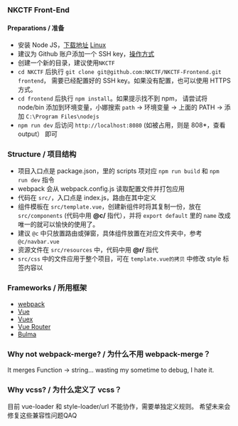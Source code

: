 ### NKCTF Front-End

#### Preparations / 准备

+ 安装 Node JS，[下载地址](https://nodejs.org/en/) [Linux](https://nodejs.org/en/download/package-manager/)
+ 建议为 Github 账户添加一个 SSH key，[操作方式](https://help.github.com/articles/connecting-to-github-with-ssh/)
+ 创建一个新的目录，建议使用`NKCTF`
+ `cd NKCTF` 后执行
`git clone git@github.com:NKCTF/NKCTF-Frontend.git frontend`，
需要已经配置好的 SSH key。如果没有配置，也可以使用 HTTPS 方式。
+ `cd frontend` 后执行 `npm install`。如果提示找不到 npm，
请尝试将 node/bin 添加到环境变量，小娜搜索 `path` -> 环境变量 -> 上面的 PATH -> 添加 `C:\Program Files\nodejs`
+ `npm run dev` 后访问 `http://localhost:8080` (如被占用，则是 808*，查看 output） 即可

### Structure / 项目结构

+ 项目入口点是 package.json，里的 scripts 项对应 `npm run build` 和 `npm run dev` 指令
+ webpack 会从 webpack.config.js 读取配置文件并打包应用
+ 代码在 `src/`，入口点是 index.js，路由在其中定义
+ 组件模板在 `src/template.vue`，创建新组件时将其复制一份，放在 `src/components` (代码中用 **@c/** 指代），并将 `export default` 里的 `name` 改成唯一的就可以愉快的使用了。
+ 建议 `@c`  中只放置路由或弹窗，具体组件放置在对应文件夹中，参考 `@c/navbar.vue`
+ 资源文件在 `src/resources` 中，代码中用 **@r/** 指代
+ `src/css` 中的文件应用于整个项目，可在 `template.vue的拷贝` 中修改 style 标签内容以

### Frameworks / 所用框架

+ [webpack](https://webpack.js.org/)
+ [Vue](https://vuejs.org/)
+ [Vuex](https://vuex.vuejs.org/)
+ [Vue Router](https://router.vuejs.org/)
+ [Bulma](https://bulma.io/)

### Why not webpack-merge? / 为什么不用 webpack-merge？

It merges Function -> string... wasting my sometime to debug, I hate it.

### Why vcss? / 为什么定义了 vcss？

目前 vue-loader 和 style-loader/url 不能协作，需要单独定义规则。
希望未来会修复这些兼容性问题QAQ
